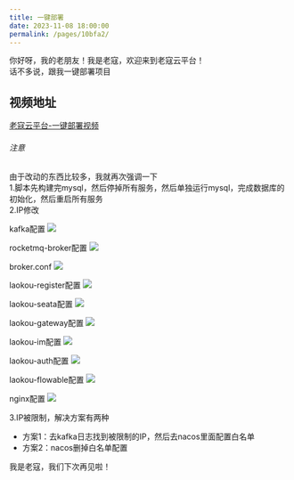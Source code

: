 ```yaml
---
title: 一键部署
date: 2023-11-08 18:00:00
permalink: /pages/10bfa2/
---
```


你好呀，我的老朋友！我是老寇，欢迎来到老寇云平台！  
话不多说，跟我一键部署项目

## 视频地址
[老寇云平台-一键部署视频](https://www.bilibili.com/video/BV1vj411h7EL/?vd_source=ab1fb14d6d69950653360d4467efe4a5)  

###### 注意
由于改动的东西比较多，我就再次强调一下   
1.脚本先构建完mysql，然后停掉所有服务，然后单独运行mysql，完成数据库的初始化，然后重启所有服务  
2.IP修改  

kafka配置
<img src="/img/11/img.png"/>

rocketmq-broker配置
<img src="/img/11/img_1.png"/>

broker.conf
<img src="/img/11/img_2.png"/>

laokou-register配置
<img src="/img/11/img_3.png"/>

laokou-seata配置
<img src="/img/11/img_4.png"/>

laokou-gateway配置
<img src="/img/11/img_5.png"/>

laokou-im配置
<img src="/img/11/img_6.png"/>

laokou-auth配置
<img src="/img/11/img_7.png"/>

laokou-flowable配置
<img src="/img/11/img_8.png"/>

nginx配置
<img src="/img/11/img_9.png"/>

3.IP被限制，解决方案有两种   
- 方案1：去kafka日志找到被限制的IP，然后去nacos里面配置白名单
- 方案2：nacos删掉白名单配置

我是老寇，我们下次再见啦！  
